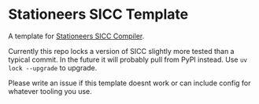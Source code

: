 # Stationeers SICC Template

A template for [Stationeers SICC Compiler](https://github.com/Alan-Chen99/sicc).

Currently this repo locks a version of SICC slightly more tested than a typical commit.
In the future it will probably pull from PyPI instead. Use `uv lock --upgrade` to upgrade.

Please write an issue if this template doesnt work or can include config for whatever tooling you use.
